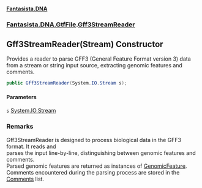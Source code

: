 #### [Fantasista.DNA](index.md 'index')
### [Fantasista.DNA.GtfFile](Fantasista.DNA.GtfFile.md 'Fantasista.DNA.GtfFile').[Gff3StreamReader](Fantasista.DNA.GtfFile.Gff3StreamReader.md 'Fantasista.DNA.GtfFile.Gff3StreamReader')

## Gff3StreamReader(Stream) Constructor

Provides a reader to parse GFF3 (General Feature Format version 3) data  
from a stream or string input source, extracting genomic features and comments.

```csharp
public Gff3StreamReader(System.IO.Stream s);
```
#### Parameters

<a name='Fantasista.DNA.GtfFile.Gff3StreamReader.Gff3StreamReader(System.IO.Stream).s'></a>

`s` [System.IO.Stream](https://docs.microsoft.com/en-us/dotnet/api/System.IO.Stream 'System.IO.Stream')

### Remarks
Gff3StreamReader is designed to process biological data in the GFF3 format. It reads and  
parses the input line-by-line, distinguishing between genomic features and comments.  
Parsed genomic features are returned as instances of [GenomicFeature](Fantasista.DNA.GtfFile.GenomicFeature.md 'Fantasista.DNA.GtfFile.GenomicFeature').  
Comments encountered during the parsing process are stored in the [Comments](Fantasista.DNA.GtfFile.Gff3StreamReader.Comments.md 'Fantasista.DNA.GtfFile.Gff3StreamReader.Comments') list.